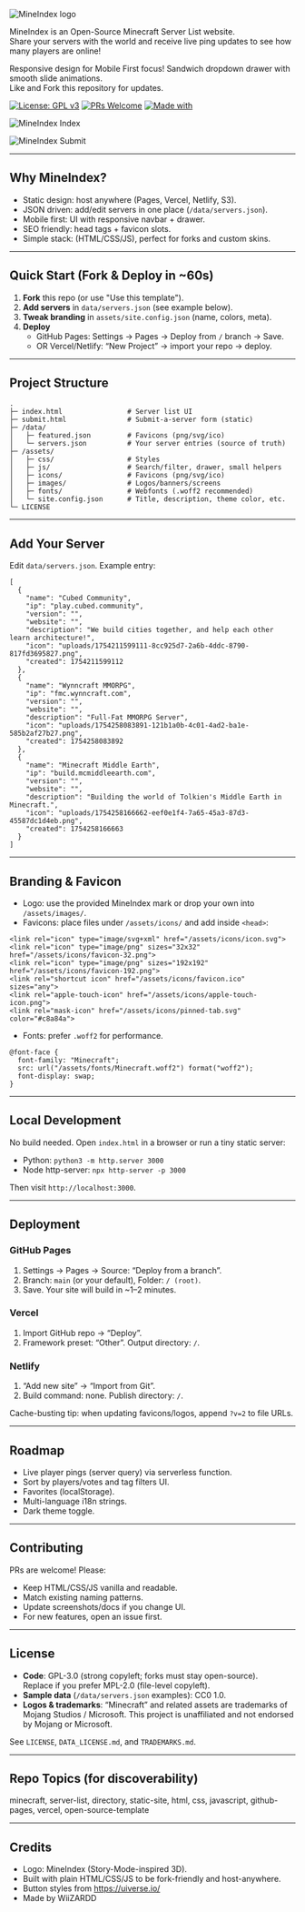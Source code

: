 ![MineIndex logo](https://i.imgur.com/VOiy0ta.png)

MineIndex is an Open-Source Minecraft Server List website.<br>Share your servers with the world and receive live ping updates to see how many players are online!

Responsive design for Mobile First focus! Sandwich dropdown drawer with smooth slide animations.<br>Like and Fork this repository for updates.

[![License: GPL v3](https://img.shields.io/badge/License-GPLv3-blue.svg)](LICENSE)
[![PRs Welcome](https://img.shields.io/badge/PRs-welcome-brightgreen.svg)](#contributing)
[![Made with](https://img.shields.io/badge/HTML%20%7C%20CSS%20%7C%20JS-black)](#)

![MineIndex Index](https://i.imgur.com/CUFuLT2.jpeg)

![MineIndex Submit](https://i.imgur.com/Tad9NRV.png)

---

## Why MineIndex?

- Static design: host anywhere (Pages, Vercel, Netlify, S3).
- JSON driven: add/edit servers in one place (`/data/servers.json`).
- Mobile first: UI with responsive navbar + drawer.
- SEO friendly: head tags + favicon slots.
- Simple stack: (HTML/CSS/JS), perfect for forks and custom skins.

---

## Quick Start (Fork & Deploy in ~60s)

1) **Fork** this repo (or use "Use this template").  
2) **Add servers** in `data/servers.json` (see example below).  
3) **Tweak branding** in `assets/site.config.json` (name, colors, meta).  
4) **Deploy**  
   - GitHub Pages: Settings → Pages → Deploy from `/` branch → Save.  
   - OR Vercel/Netlify: “New Project” → import your repo → deploy.

---

## Project Structure

```
.
├─ index.html                # Server list UI
├─ submit.html               # Submit-a-server form (static)
├─ /data/
│   ├─ featured.json         # Favicons (png/svg/ico)
│   └─ servers.json          # Your server entries (source of truth)
├─ /assets/
│   ├─ css/                  # Styles
│   ├─ js/                   # Search/filter, drawer, small helpers
│   ├─ icons/                # Favicons (png/svg/ico)
│   ├─ images/               # Logos/banners/screens
│   ├─ fonts/                # Webfonts (.woff2 recommended)
│   └─ site.config.json      # Title, description, theme color, etc.
└─ LICENSE
```

---

## Add Your Server

Edit `data/servers.json`. Example entry:

```
[
  {
    "name": "Cubed Community",
    "ip": "play.cubed.community",
    "version": "",
    "website": "",
    "description": "We build cities together, and help each other learn architecture!",
    "icon": "uploads/1754211599111-8cc925d7-2a6b-4ddc-8790-817fd3695827.png",
    "created": 1754211599112
  },
  {
    "name": "Wynncraft MMORPG",
    "ip": "fmc.wynncraft.com",
    "version": "",
    "website": "",
    "description": "Full-Fat MMORPG Server",
    "icon": "uploads/1754258083891-121b1a0b-4c01-4ad2-ba1e-585b2af27b27.png",
    "created": 1754258083892
  },
  {
    "name": "Minecraft Middle Earth",
    "ip": "build.mcmiddleearth.com",
    "version": "",
    "website": "",
    "description": "Building the world of Tolkien's Middle Earth in Minecraft.",
    "icon": "uploads/1754258166662-eef0e1f4-7a65-45a3-87d3-45587dc1d4eb.png",
    "created": 1754258166663
  }
]
```

---

## Branding & Favicon

- Logo: use the provided MineIndex mark or drop your own into `/assets/images/`.
- Favicons: place files under `/assets/icons/` and add inside `<head>`:

```
<link rel="icon" type="image/svg+xml" href="/assets/icons/icon.svg">
<link rel="icon" type="image/png" sizes="32x32" href="/assets/icons/favicon-32.png">
<link rel="icon" type="image/png" sizes="192x192" href="/assets/icons/favicon-192.png">
<link rel="shortcut icon" href="/assets/icons/favicon.ico" sizes="any">
<link rel="apple-touch-icon" href="/assets/icons/apple-touch-icon.png">
<link rel="mask-icon" href="/assets/icons/pinned-tab.svg" color="#c8a84a">
```

- Fonts: prefer `.woff2` for performance.

```
@font-face {
  font-family: "Minecraft";
  src: url("/assets/fonts/Minecraft.woff2") format("woff2");
  font-display: swap;
}
```

---

## Local Development

No build needed. Open `index.html` in a browser or run a tiny static server:

- Python: `python3 -m http.server 3000`
- Node http-server: `npx http-server -p 3000`

Then visit `http://localhost:3000`.

---

## Deployment

### GitHub Pages
1) Settings → Pages → Source: “Deploy from a branch”.  
2) Branch: `main` (or your default), Folder: `/ (root)`.  
3) Save. Your site will build in ~1–2 minutes.

### Vercel
1) Import GitHub repo → “Deploy”.  
2) Framework preset: “Other”. Output directory: `/`.

### Netlify
1) “Add new site” → “Import from Git”.  
2) Build command: none. Publish directory: `/`.

Cache-busting tip: when updating favicons/logos, append `?v=2` to file URLs.

---

## Roadmap

- Live player pings (server query) via serverless function.
- Sort by players/votes and tag filters UI.
- Favorites (localStorage).
- Multi-language i18n strings.
- Dark theme toggle.

---

## Contributing

PRs are welcome! Please:
- Keep HTML/CSS/JS vanilla and readable.
- Match existing naming patterns.
- Update screenshots/docs if you change UI.
- For new features, open an issue first.

---

## License

- **Code**: GPL-3.0 (strong copyleft; forks must stay open-source).  
  Replace if you prefer MPL-2.0 (file-level copyleft).
- **Sample data** (`/data/servers.json` examples): CC0 1.0.  
- **Logos & trademarks**: “Minecraft” and related assets are trademarks of Mojang Studios / Microsoft. This project is unaffiliated and not endorsed by Mojang or Microsoft.

See `LICENSE`, `DATA_LICENSE.md`, and `TRADEMARKS.md`.

---

## Repo Topics (for discoverability)

minecraft, server-list, directory, static-site, html, css, javascript, github-pages, vercel, open-source-template

---

## Credits

- Logo: MineIndex (Story-Mode-inspired 3D).  
- Built with plain HTML/CSS/JS to be fork-friendly and host-anywhere.
- Button styles from https://uiverse.io/
- Made by WiiZARDD
